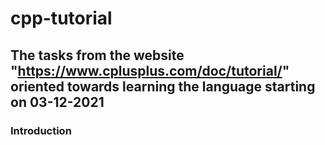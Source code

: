 # cpp-tutorial

## The tasks from the website "https://www.cplusplus.com/doc/tutorial/" oriented towards learning the language starting on 03-12-2021

### Introduction
